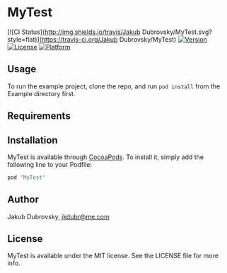 # MyTest

[![CI Status](http://img.shields.io/travis/Jakub Dubrovsky/MyTest.svg?style=flat)](https://travis-ci.org/Jakub Dubrovsky/MyTest)
[![Version](https://img.shields.io/cocoapods/v/MyTest.svg?style=flat)](http://cocoapods.org/pods/MyTest)
[![License](https://img.shields.io/cocoapods/l/MyTest.svg?style=flat)](http://cocoapods.org/pods/MyTest)
[![Platform](https://img.shields.io/cocoapods/p/MyTest.svg?style=flat)](http://cocoapods.org/pods/MyTest)

## Usage

To run the example project, clone the repo, and run `pod install` from the Example directory first.

## Requirements

## Installation

MyTest is available through [CocoaPods](http://cocoapods.org). To install
it, simply add the following line to your Podfile:

```ruby
pod "MyTest"
```

## Author

Jakub Dubrovsky, jkdubr@me.com

## License

MyTest is available under the MIT license. See the LICENSE file for more info.
